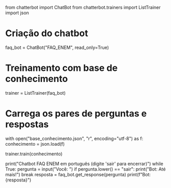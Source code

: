 from chatterbot import ChatBot
from chatterbot.trainers import ListTrainer
import json

# Criação do chatbot
faq_bot = ChatBot("FAQ_ENEM", read_only=True)

# Treinamento com base de conhecimento
trainer = ListTrainer(faq_bot)

# Carrega os pares de perguntas e respostas
with open("base_conhecimento.json", "r", encoding="utf-8") as f:
    conhecimento = json.load(f)

trainer.train(conhecimento)

print("Chatbot FAQ ENEM em português (digite 'sair' para encerrar)")
while True:
    pergunta = input("Você: ")
    if pergunta.lower() == "sair":
        print("Bot: Até mais!")
        break
    resposta = faq_bot.get_response(pergunta)
    print(f"Bot: {resposta}")

